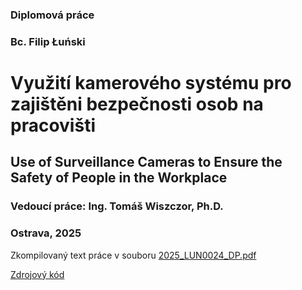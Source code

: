 ### Diplomová práce
### Bc. Filip Łuński
# Využití kamerového systému pro zajištěni bezpečnosti osob na pracovišti
## Use of Surveillance Cameras to Ensure the Safety of People in the Workplace
### Vedoucí práce: Ing. Tomáš Wiszczor, Ph.D.
### Ostrava, 2025

Zkompilovaný text práce v souboru [2025_LUN0024_DP.pdf](2025_LUN0024_DP.pdf)

[Zdrojový kód](https://github.com/FilipLunski/SafetyVideoDetection)
